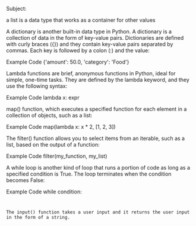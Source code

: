 Subject:

a list is a data type that works as a container for other values

A dictionary is another built-in data type in Python. A dictionary is a collection of data in the form of key-value pairs. Dictionaries are defined with curly braces ({}) and they contain key-value pairs separated by commas. Each key is followed by a colon (:) and the value:

Example Code
{'amount': 50.0, 'category': 'Food'}


Lambda functions are brief, anonymous functions in Python, ideal for simple, one-time tasks. They are defined by the lambda keyword, and they use the following syntax:

Example Code
lambda x: expr


map() function, which executes a specified function for each element in a collection of objects, such as a list:

Example Code
map(lambda x: x * 2, [1, 2, 3])


The filter() function allows you to select items from an iterable, such as a list, based on the output of a function:

Example Code
filter(my_function, my_list)


A while loop is another kind of loop that runs a portion of code as long as a specified condition is True. The loop terminates when the condition becomes False:

Example Code
while condition:
    <code>


The input() function takes a user input and it returns the user input in the form of a string.


